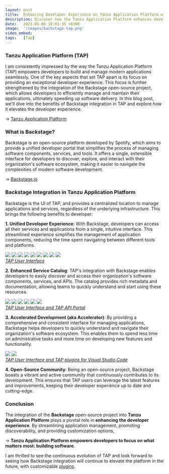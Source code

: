 ```yaml
---
layout: post
title:  Enhancing Developer Experience on Tanzu Application Platform with Backstage
description: Discover how the Tanzu Application Platform enhances developer experience through the integration of the Backstage open-source project, streamlining application management and boosting productivity..
date:   2023-05-06 18:01:35 +0300
image:  '/images/backstage-tap.png'
video_embed:
tags:   [Tap]
---
```


### Tanzu Application Platform (TAP)

I am consistently impressed by the way the Tanzu Application Platform (TAP) empowers developers to build and manage modern applications seamlessly. One of the key aspects that set TAP apart is its focus on providing an exceptional developer experience. This focus is further strengthened by the integration of the Backstage open-source project, which allows developers to efficiently manage and maintain their applications, ultimately speeding up software delivery. In this blog post, we'll dive into the benefits of Backstage integration in TAP and explore how it elevates the developer experience.

&rarr; [Tanzu Application Platform](https://tanzu.vmware.com/application-platform)

### What is Backstage?

Backstage is an open-source platform developed by Spotify, which aims to provide a unified developer portal that simplifies the process of managing software components, services, and tools. It offers a single, extensible interface for developers to discover, explore, and interact with their organization's software ecosystem, making it easier to navigate the complexities of modern software development.

&rarr; [Backstage.io](https://backstage.io/)

### Backstage Integration in Tanzu Application Platform

Backstage is the UI of TAP, and provides a centralized location to manage  applications and services, regardless of the underlying infrastructure. This brings the following benefits to developer:

**1. Unified Developer Experience**: With Backstage, developers can access all their services and applications from a single, intuitive interface. This streamlined experience simplifies the management of application components, reducing the time spent navigating between different tools and platforms.

<div class="gallery-box">
  <div class="gallery">
    <img src="/images/tap1.png">
    <img src="/images/tap2.png">
    <img src="/images/tap3.png">
    <img src="/images/tap4.png">
    <img src="/images/tap5.png">
    <img src="/images/tap6.png">
    <img src="/images/tap7.png">
    <img src="/images/tap8.png">
    <img src="/images/tap9.png">
  </div>
  <em><a href="https://tanzu.vmware.com/application-platform" target="_blank">TAP User Interface</a></em>
</div>

**2. Enhanced Service Catalog**: TAP's integration with Backstage enables developers to easily discover and access their organization's software components, services, and APIs. The catalog provides rich metadata and documentation, allowing teams to quickly understand and start using these resources.

<div class="gallery-box">
  <div class="gallery">
    <img src="/images/api.png">
    <img src="/images/api2.png">
    <img src="/images/api3.png">
    <img src="/images/api5.png">
    <img src="/images/api6.png">
    <img src="/images/api7.png">
  </div>
  <em><a href="https://tanzu.vmware.com/application-platform" target="_blank">TAP User Interface and TAP API Portal</a></em>
</div>

**3. Accelerated Development (aka Accelerator)**: By providing a comprehensive and consistent interface for managing applications, Backstage helps developers to quickly understand and navigate their organization's software ecosystem. This enables them to spend less time on administrative tasks and more time on developing new features and functionality.

<div class="gallery-box">
  <div class="gallery">
    <img src="/images/acc1.png">
    <img src="/images/acc2.png">
  </div>
  <em><a href="https://tanzu.vmware.com/application-platform" target="_blank">TAP User Interface and TAP plugins for Visual Studio Code</a></em>
</div>

**4. Open-Source Community**: Being an open-source project, Backstage boasts a vibrant and active community that continuously contributes to its development. This ensures that TAP users can leverage the latest features and improvements, keeping their developer experience up to date and cutting-edge.

### Conclusion

The integration of the **Backstage** open-source project into **Tanzu Application Platform** plays a pivotal role in **enhancing the developer experience**. By streamlining application management, promoting discoverability, and providing customization options, 

&rarr; **Tanzu Application Platform empowers developers to focus on what matters most: building software**. 

I am thrilled to see the continuous evolution of TAP and look forward to seeing how Backstage integration will continue to elevate the platform in the future, with customizable [plugins](https://backstage.io/plugins).

